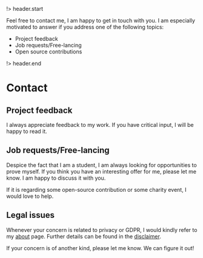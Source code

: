 <!-- title: maxresing.de -->
<!-- subtitle: Contact -->
<!-- header.subtitle: max.resing (at) protonmail.com -->

!> header.start

Feel free to contact me, I am happy to get in touch with you. I am especially
motivated to answer if you address one of the following topics:

* Project feedback
* Job requests/Free-lancing
* Open source contributions

!> header.end


# Contact


## Project feedback

I always appreciate feedback to my work. If you have critical input, I will be
happy to read it.


## Job requests/Free-lancing

Despice the fact that I am a student, I am always looking for opportunities to
prove myself. If you think you have an interesting offer for me, please let me
know. I am happy to discuss it with you.

If it is regarding some open-source contribution or some charity event, I would
love to help.


## Legal issues

Whenever your concern is related to privacy or GDPR, I would kindly refer to my
[about](https://www.maxresing.de/about.html) page. Further details can be found
in the [disclaimer](https://www.maxresing.de/disclaimer.html).

If your concern is of another kind, please let me know. We can figure it out!

